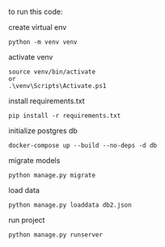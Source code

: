 to run this code:

create virtual env
    
    python -m venv venv

activate venv

    source venv/bin/activate
    or
    .\venv\Scripts\Activate.ps1

install requirements.txt
    
    pip install -r requirements.txt

initialize postgres db

    docker-compose up --build --no-deps -d db 

migrate models

    python manage.py migrate

load data

    python manage.py loaddata db2.json

run project

    python manage.py runserver


    
    